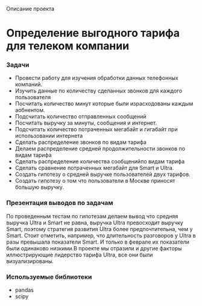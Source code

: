 Описание проекта 

# Определение выгодного тарифа для телеком компании

### Задачи
- Провести работу для изучения обработки данных телефонных компаний.
- Изучить данные по количеству сделанных звонков для каждого пользователя 
- Посчитать количество минут которые были израсходованы каждым аобнентом.
- Подсчитать количество отправленных сообщений 
- Посчитать выручку за минуты, сообщения и интернет.
- Подсчитать количество потраченных мегабайт и гигабайт при использовании интернета
- Сделать распределение звонков по видам тарифа
- Делаем распределение средней продолжительности звонков по видам тарифа 
- Сделать распределение количества сообщенийпо видам тарифа
- Сделать сравнение потраченных мегабайт для Smart и Ultra. 
- Создать гипотезу о средней выручке пользователей двух тарифов.
- Создать гипотезу о том что пользователи в Москве приносят большую выручку.


  
### Презентация выводов по задачам

По проведенным тестам по гипотезам делаем вывод что средняя выручка Ultra и Smart не равна, выручка Ultra превосходит выручку Smart, поэтому стратегия развития Ultra более предпочтительна, чем у Smart. Стоит отметить, например, что длительность разговоров у Ultra в разы превышала показатели Smart. И только в феврале их показатели были одинаково низкими.В проекте мы отразили и другие факторы иллюстрирующие лидерство тарифа Ultra, все они были визуализированы.

### Используемые библиотеки

- pandas
- scipy
